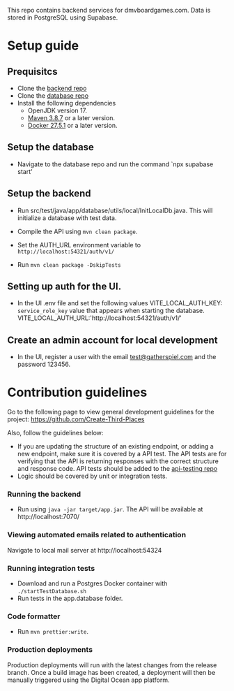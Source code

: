 This repo contains backend services for dmvboardgames.com. Data is stored in PostgreSQL using Supabase.

# Setup guide

## Prequisitcs
- Clone the [backend repo](https://github.com/gatherspiel/backend)
- Clone the [database repo](https://github.com/gatherspiel/database)
- Install the following dependencies
  - OpenJDK version 17.
  - [Maven 3.8.7](https://maven.apache.org/install.html) or a later version.
  - [Docker 27.5.1](https://docs.docker.com/engine/install/) or a later version. 

## Setup the database

- Navigate to the database repo and run the command `npx supabase start'

## Setup the backend
- Run src/test/java/app/database/utils/local/InitLocalDb.java. This will initialize a database with test data.

- Compile the API using `mvn clean package`. 
- Set the AUTH_URL environment variable to `http://localhost:54321/auth/v1/`
- Run `mvn clean package -DskipTests`


## Setting up auth for the UI.
- In the UI .env file and set the following values
    VITE_LOCAL_AUTH_KEY: `service_role_key` value that appears when starting the database.
    VITE_LOCAL_AUTH_URL:'http://localhost:54321/auth/v1/'
  
## Create an admin account for local development

- In the UI, register a user with the email test@gatherspiel.com and the password 123456.


# Contribution guidelines

Go to the following page to view general development guidelines for the project: https://github.com/Create-Third-Places

Also, follow the guidelines below:
- If you are updating the structure of an existing endpoint, or adding a new endpoint, make sure it is covered by a API test. The API tests are for verifying that the API is returning responses with the correct structure and response code. API tests should be added to the [api-testing repo](https://github.com/Create-Third-Places/api-testing)
- Logic should be covered by unit or integration tests. 


### Running the backend
- Run using `java -jar target/app.jar`. The API will be available at http://localhost:7070/
  
### Viewing automated emails related to authentication

Navigate to local mail server at http://localhost:54324


### Running integration tests

- Download and run a Postgres Docker container with `./startTestDatabase.sh`
- Run tests in the app.database folder.
  
### Code formatter

- Run `mvn prettier:write`.

### Production deployments

Production deployments will run with the latest changes from the release branch. Once a build image has been created, a deployment will then be manually triggered using the Digital Ocean app platform.

